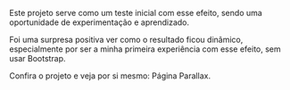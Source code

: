 Este projeto serve como um teste inicial com esse efeito, sendo uma oportunidade de experimentação e aprendizado.

Foi uma surpresa positiva ver como o resultado ficou dinâmico, especialmente por ser a minha primeira experiência com esse efeito, sem usar Bootstrap.

Confira o projeto e veja por si mesmo: Página Parallax.
